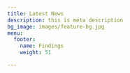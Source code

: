 ```yaml
---
title: Latest News
description: this is meta description
bg_image: images/feature-bg.jpg
menu:
  footer:
    name: Findings
    weight: 51

---
```

